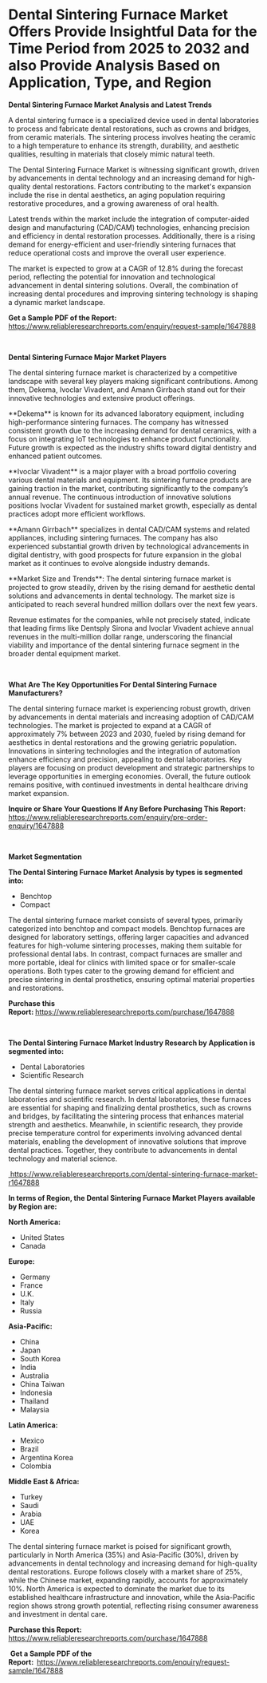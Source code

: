 <p><h1>Dental Sintering Furnace Market Offers Provide Insightful Data for the Time Period from 2025 to 2032 and also Provide Analysis Based on Application, Type, and Region</h1></p><p><strong>Dental Sintering Furnace Market Analysis and Latest Trends</strong></p>
<p><p>A dental sintering furnace is a specialized device used in dental laboratories to process and fabricate dental restorations, such as crowns and bridges, from ceramic materials. The sintering process involves heating the ceramic to a high temperature to enhance its strength, durability, and aesthetic qualities, resulting in materials that closely mimic natural teeth. </p><p>The Dental Sintering Furnace Market is witnessing significant growth, driven by advancements in dental technology and an increasing demand for high-quality dental restorations. Factors contributing to the market's expansion include the rise in dental aesthetics, an aging population requiring restorative procedures, and a growing awareness of oral health. </p><p>Latest trends within the market include the integration of computer-aided design and manufacturing (CAD/CAM) technologies, enhancing precision and efficiency in dental restoration processes. Additionally, there is a rising demand for energy-efficient and user-friendly sintering furnaces that reduce operational costs and improve the overall user experience. </p><p>The market is expected to grow at a CAGR of 12.8% during the forecast period, reflecting the potential for innovation and technological advancement in dental sintering solutions. Overall, the combination of increasing dental procedures and improving sintering technology is shaping a dynamic market landscape.</p></p>
<p><strong>Get a Sample PDF of the Report:&nbsp;</strong> <a href="https://www.reliableresearchreports.com/enquiry/request-sample/1647888?utm_campaign=34&utm_medium=2&utm_source=Github&utm_content=ia&utm_term=13042025&utm_id=dental-sintering-furnace">https://www.reliableresearchreports.com/enquiry/request-sample/1647888</a></p>
<p>&nbsp;</p>
<p><strong>Dental Sintering Furnace Major Market Players</strong></p>
<p><p>The dental sintering furnace market is characterized by a competitive landscape with several key players making significant contributions. Among them, Dekema, Ivoclar Vivadent, and Amann Girrbach stand out for their innovative technologies and extensive product offerings.</p><p>**Dekema** is known for its advanced laboratory equipment, including high-performance sintering furnaces. The company has witnessed consistent growth due to the increasing demand for dental ceramics, with a focus on integrating IoT technologies to enhance product functionality. Future growth is expected as the industry shifts toward digital dentistry and enhanced patient outcomes.</p><p>**Ivoclar Vivadent** is a major player with a broad portfolio covering various dental materials and equipment. Its sintering furnace products are gaining traction in the market, contributing significantly to the company’s annual revenue. The continuous introduction of innovative solutions positions Ivoclar Vivadent for sustained market growth, especially as dental practices adopt more efficient workflows.</p><p>**Amann Girrbach** specializes in dental CAD/CAM systems and related appliances, including sintering furnaces. The company has also experienced substantial growth driven by technological advancements in digital dentistry, with good prospects for future expansion in the global market as it continues to evolve alongside industry demands.</p><p>**Market Size and Trends**: The dental sintering furnace market is projected to grow steadily, driven by the rising demand for aesthetic dental solutions and advancements in dental technology. The market size is anticipated to reach several hundred million dollars over the next few years.</p><p>Revenue estimates for the companies, while not precisely stated, indicate that leading firms like Dentsply Sirona and Ivoclar Vivadent achieve annual revenues in the multi-million dollar range, underscoring the financial viability and importance of the dental sintering furnace segment in the broader dental equipment market.</p></p>
<p>&nbsp;</p>
<p><strong>What Are The Key Opportunities For Dental Sintering Furnace Manufacturers?</strong></p>
<p><p>The dental sintering furnace market is experiencing robust growth, driven by advancements in dental materials and increasing adoption of CAD/CAM technologies. The market is projected to expand at a CAGR of approximately 7% between 2023 and 2030, fueled by rising demand for aesthetics in dental restorations and the growing geriatric population. Innovations in sintering technologies and the integration of automation enhance efficiency and precision, appealing to dental laboratories. Key players are focusing on product development and strategic partnerships to leverage opportunities in emerging economies. Overall, the future outlook remains positive, with continued investments in dental healthcare driving market expansion.</p></p>
<p><strong>Inquire or Share Your Questions If Any Before Purchasing This Report:</strong> <a href="https://www.reliableresearchreports.com/enquiry/pre-order-enquiry/1647888?utm_campaign=34&utm_medium=2&utm_source=Github&utm_content=ia&utm_term=13042025&utm_id=dental-sintering-furnace">https://www.reliableresearchreports.com/enquiry/pre-order-enquiry/1647888</a></p>
<p>&nbsp;</p>
<p><strong>Market Segmentation</strong></p>
<p><strong>The Dental Sintering Furnace Market Analysis by types is segmented into:</strong></p>
<p><ul><li>Benchtop</li><li>Compact</li></ul></p>
<p><p>The dental sintering furnace market consists of several types, primarily categorized into benchtop and compact models. Benchtop furnaces are designed for laboratory settings, offering larger capacities and advanced features for high-volume sintering processes, making them suitable for professional dental labs. In contrast, compact furnaces are smaller and more portable, ideal for clinics with limited space or for smaller-scale operations. Both types cater to the growing demand for efficient and precise sintering in dental prosthetics, ensuring optimal material properties and restorations.</p></p>
<p><strong>Purchase this Report:&nbsp;</strong><a href="https://www.reliableresearchreports.com/purchase/1647888?utm_campaign=34&utm_medium=2&utm_source=Github&utm_content=ia&utm_term=13042025&utm_id=dental-sintering-furnace">https://www.reliableresearchreports.com/purchase/1647888</a></p>
<p>&nbsp;</p>
<p><strong>The Dental Sintering Furnace Market Industry Research by Application is segmented into:</strong></p>
<p><ul><li>Dental Laboratories</li><li>Scientific Research</li></ul></p>
<p><p>The dental sintering furnace market serves critical applications in dental laboratories and scientific research. In dental laboratories, these furnaces are essential for shaping and finalizing dental prosthetics, such as crowns and bridges, by facilitating the sintering process that enhances material strength and aesthetics. Meanwhile, in scientific research, they provide precise temperature control for experiments involving advanced dental materials, enabling the development of innovative solutions that improve dental practices. Together, they contribute to advancements in dental technology and material science.</p></p>
<p><a href="https://www.reliableresearchreports.com/dental-sintering-furnace-market-r1647888?utm_campaign=34&utm_medium=2&utm_source=Github&utm_content=ia&utm_term=13042025&utm_id=dental-sintering-furnace">&nbsp;https://www.reliableresearchreports.com/dental-sintering-furnace-market-r1647888</a></p>
<p><strong>In terms of Region, the Dental Sintering Furnace Market Players available by Region are:</strong></p>
<p>
    <p> <strong> North America: </strong>
        <ul>
            <li>United States</li>
            <li>Canada</li>
        </ul>
        </p> 
    <p> <strong> Europe: </strong>
        <ul>
            <li>Germany</li>
            <li>France</li>
            <li>U.K.</li>
            <li>Italy</li>
            <li>Russia</li>
        </ul>
        </p> 
    <p> <strong> Asia-Pacific: </strong>
        <ul>
            <li>China</li>
            <li>Japan</li>
            <li>South Korea</li>
            <li>India</li>
            <li>Australia</li>
            <li>China Taiwan</li>
            <li>Indonesia</li>
            <li>Thailand</li>
            <li>Malaysia</li>
        </ul>
        </p> 
    <p> <strong> Latin America: </strong>
        <ul>
            <li>Mexico</li>
            <li>Brazil</li>
            <li>Argentina Korea</li>
            <li>Colombia</li>
        </ul>
        </p> 
    <p> <strong> Middle East & Africa: </strong>
        <ul>
            <li>Turkey</li>
            <li>Saudi</li>
            <li>Arabia</li>
            <li>UAE</li>
            <li>Korea</li>
        </ul>
    </p>
    </p>
<p><p>The dental sintering furnace market is poised for significant growth, particularly in North America (35%) and Asia-Pacific (30%), driven by advancements in dental technology and increasing demand for high-quality dental restorations. Europe follows closely with a market share of 25%, while the Chinese market, expanding rapidly, accounts for approximately 10%. North America is expected to dominate the market due to its established healthcare infrastructure and innovation, while the Asia-Pacific region shows strong growth potential, reflecting rising consumer awareness and investment in dental care.</p></p>
<p><strong>Purchase this Report: </strong><a href="https://www.reliableresearchreports.com/purchase/1647888?utm_campaign=34&utm_medium=2&utm_source=Github&utm_content=ia&utm_term=13042025&utm_id=dental-sintering-furnace">https://www.reliableresearchreports.com/purchase/1647888</a></p>
<p>&nbsp;<strong>Get a Sample PDF of the Report:&nbsp;&nbsp;</strong><a href="https://www.reliableresearchreports.com/enquiry/request-sample/1647888?utm_campaign=34&utm_medium=2&utm_source=Github&utm_content=ia&utm_term=13042025&utm_id=dental-sintering-furnace">https://www.reliableresearchreports.com/enquiry/request-sample/1647888</a></p>
<p><strong></strong></p>
<p><p></p><p></p><p></p></p>